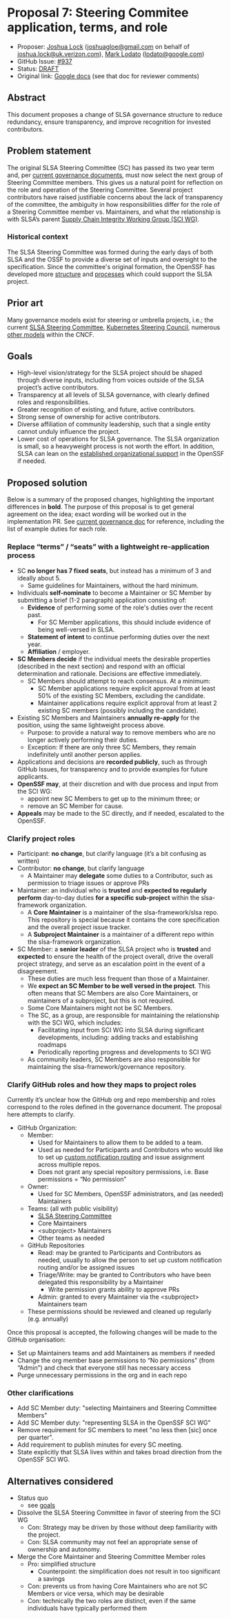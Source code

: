 # Proposal 7: Steering Commitee application, terms, and role

*   Proposer: [Joshua Lock](https://github.com/joshuagl)
    (joshuagloe@gmail.com on behalf of joshua.lock@uk.verizon.com),
    [Mark Lodato](https://github.com/MarkLodato) (lodato@google.com)
*   GitHub Issue: [#937](https://github.com/slsa-framework/slsa/issues/937)
*   Status: [DRAFT](../README.md#meaning-of-status-codes)
*   Original link:
    [Google docs](https://docs.google.com/document/d/1DBB-ziaM0yHyL1DDw1my-qs7tgKxluK25EIYTQltcgY/edit?usp=sharing)
    (see that doc for reviewer comments)

## Abstract

This document proposes a change of SLSA governance structure to reduce
redundancy, ensure transparency, and improve recognition for invested
contributors.

## Problem statement

The original SLSA Steering Committee (SC) has passed its two year term and, per
[current governance documents][current terms], must now select the next group
of Steering Committee members. This gives us a natural point for reflection on
the role and operation of the Steering Committee. Several project contributors
have raised justifiable concerns about the lack of transparency of the
committee, the ambiguity in how responsibilities differ for the role of a
Steering Committee member vs. Maintainers, and what the relationship is with
SLSA’s parent [Supply Chain Integrity Working Group (SCI WG)][SCI WG].

### Historical context

The SLSA Steering Committee was formed during the early days of both SLSA and
the OSSF to provide a diverse set of inputs and oversight to the specification.
Since the committee's original formation, the OpenSSF has developed more
[structure][OSSF structure] and [processes][OSSF processes] which could
support the SLSA project.

## Prior art

Many governance models exist for steering or umbrella projects, i.e.; the
current [SLSA Steering Committee], [Kubernetes Steering Council],
numerous [other models] within the CNCF.

## Goals

[goals]: #goals

*   High-level vision/strategy for the SLSA project should be shaped through
    diverse inputs, including from voices outside of the SLSA project’s active
    contributors.
*   Transparency at all levels of SLSA governance, with clearly defined roles
    and responsibilities.
*   Greater recognition of existing, and future, active contributors.
*   Strong sense of ownership for active contributors.
*   Diverse affiliation of community leadership, such that a single entity
    cannot unduly influence the project.
*   Lower cost of operations for SLSA governance. The SLSA organization is
    small, so a heavyweight process is not worth the effort. In addition, SLSA
    can lean on the [established organizational support][OSSF structure] in the
    OpenSSF if needed.


## Proposed solution

Below is a summary of the proposed changes, highlighting the important
differences in **bold**. The purpose of this proposal is to get general
agreement on the idea; exact wording will be worked out in the implementation
PR. See [current governance doc] for reference, including the list of example
duties for each role.

### Replace “terms” / “seats” with a lightweight re-application process

*   SC **no longer has 7 fixed seats**, but instead has a minimum of 3 and
    ideally about 5.
    *   Same guidelines for Maintainers, without the hard minimum.
*   Individuals **self-nominate** to become a Maintainer or SC Member by
    submitting a brief (1-2 paragraph) application consisting of:
    *   **Evidence** of performing some of the role's duties over the recent
        past.
        *   For SC Member applications, this should include evidence of being
            well-versed in SLSA.
    *   **Statement of intent** to continue performing duties over the next
        year.
    *   **Affiliation** / employer.
*   **SC Members decide** if the individual meets the desirable properties
    (described in the next section) and respond with an official determination
    and rationale. Decisions are effective immediately.
    *   SC Members should attempt to reach consensus. At a minimum:
        *   SC Member applications require explicit approval from at least
            50% of the existing SC Members, excluding the candidate.
        *   Maintainer applications require explicit approval from at least 2
            existing SC members (possibly including the candidate).
*   Existing SC Members and Maintainers **annually re-apply** for the position,
    using the same lightweight process above.
    *   Purpose: to provide a natural way to remove members who are no longer
        actively performing their duties.
    *   Exception: If there are only three SC Members, they remain indefinitely
        until another person applies.
*   Applications and decisions are **recorded publicly**, such as through
    GitHub Issues, for transparency and to provide examples for future
    applicants.
*   **OpenSSF may**, at their discretion and with due process and input from
    the SCI WG:
    *   appoint new SC Members to get up to the minimum three; or
    *   remove an SC Member for cause.
* **Appeals** may be made to the SC directly, and if needed, escalated to the
    OpenSSF.

### Clarify project roles

*   Participant: **no change**, but clarify language (it’s a bit confusing as
    written)
*   Contributor: **no change**, but clarify language
    *   A Maintainer may **delegate** some duties to a Contributor, such as
        permission to triage issues or approve PRs
*   Maintainer: an individual who is **trusted** and **expected to regularly
    perform** day-to-day duties **for a specific sub-project** within the
    slsa-framework organization.
    *   A **Core Maintainer** is a maintainer of the slsa-framework/slsa repo.
        This repository is special because it contains the core specification
        and the overall project issue tracker.
    *   A **Subproject Maintainer** is a maintainer of a different repo within
        the slsa-framework organization.
*   SC Member: a **senior leader** of the SLSA project who is **trusted** and
    **expected** to ensure the health of the project overall, drive the overall
    project strategy, and serve as an escalation point in the event of a
    disagreement.
    *   These duties are much less frequent than those of a Maintainer.
    *   We **expect an SC Member to be well versed in the project**. This often
        means that SC Members are also Core Maintainers, or maintainers of a
        subproject, but this is not required.
    *   Some Core Maintainers might not be SC Members.
    *   The SC, as a group, are responsible for maintaining the relationship
        with the SCI WG, which includes:
        *   Facilitating input from SCI WG into SLSA during significant 
            developments, including: adding tracks and establishing roadmaps
        *   Periodically reporting progress and developments to SCI WG 
    *   As community leaders, SC Members are also responsible for maintaining
        the slsa-framework/governance repository.

### Clarify GitHub roles and how they maps to project roles

Currently it’s unclear how the GitHub org and repo membership and roles
correspond to the roles defined in the governance document. The proposal here
attempts to clarify.

*   GitHub Organization:
    *   Member:
        *   Used for Maintainers to allow them to be added to a team.
        *   Used as needed for Participants and Contributors who would like to
            set up [custom notification routing] and issue assignment across
            multiple repos.
        *   Does not grant any special repository permissions, i.e. Base
            permissions = “No permission”
    *   Owner:
        *   Used for SC Members, OpenSSF administrators, and (as needed)
            Maintainers
    *   Teams: (all with public visibility)
        *   [SLSA Steering Committee][SLSA Steering Committee Team]
        *   Core Maintainers
        *   \<subproject\> Maintainers
        *   Other teams as needed
    *   GitHub Repositories
        *   Read: may be granted to Participants and Contributors as needed,
            usually to allow the person to set up custom notification routing
            and/or be assigned issues
        *   Triage/Write: may be granted to Contributors who have been
            delegated this responsibility by a Maintainer
            *   Write permission grants ability to approve PRs
        *   Admin: granted to every Maintainer via the \<subproject\>
            Maintainers team
    *   These permissions should be reviewed and cleaned up regularly (e.g.
        annually)

Once this proposal is accepted, the following changes will be made to the
GitHub organisation:

*   Set up Maintainers teams and add Maintainers as members if needed
*   Change the org member base permissions to “No permissions” (from “Admin”)
    and check that everyone still has necessary access
*   Purge unnecessary permissions in the org and in each repo

### Other clarifications

*   Add SC Member duty: "selecting Maintainers and Steering Committee Members"
*   Add SC Member duty: "representing SLSA in the OpenSSF SCI WG"
*   Remove requirement for SC members to meet "no less then [sic] once per
    quarter".
*   Add requirement to publish minutes for every SC meeting.
*   State explicitly that SLSA lives within and takes broad direction from the
    OpenSSF SCI WG.

## Alternatives considered

*   Status quo
    *   see [goals]
*   Dissolve the SLSA Steering Committee in favor of steering from the SCI WG
    *   Con: Strategy may be driven by those without deep familiarity with
        the project.
    *   Con: SLSA community may not feel an appropriate sense of ownership and
        autonomy.
*   Merge the Core Maintainer and Steering Committee Member roles
    *   Pro: simplified structure
        *   Counterpoint: the simplification does not result in too significant
            a savings
    *   Con: prevents us from having Core Maintainers who are not SC Members or
        vice versa, which may be desirable
    *   Con: technically the two roles are distinct, even if the same
        individuals have typically performed them

<!-- References -->

[current governance doc]: https://github.com/slsa-framework/governance/blob/4faa482e1040bf71df73e4a7efa0eda9eeb646a1/5._Governance.md
[current terms]: https://github.com/slsa-framework/governance/blob/4faa482e1040bf71df73e4a7efa0eda9eeb646a1/5._Governance.md?plain=1#L42
[custom notification routing]: https://github.com/settings/notifications/custom_routing
[Kubernetes Steering Council]: https://github.com/kubernetes/steering/blob/main/charter.md
[OSSF structure]: https://github.com/ossf/tac/blob/main/organizational-structure-overview.md
[OSSF processes]: https://github.com/ossf/tac/tree/main/process
[other models]: https://contribute.cncf.io/maintainers/governance/leadership-selection/
[SCI WG]: https://github.com/ossf/wg-supply-chain-integrity/
[SLSA Steering Committee]: https://github.com/slsa-framework/governance/blob/4faa482e1040bf71df73e4a7efa0eda9eeb646a1/5._Governance.md?plain=1#L17
[SLSA Steering Committee Team]: https://github.com/orgs/slsa-framework/teams/slsa-steering-committee
